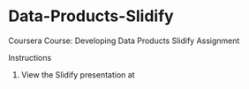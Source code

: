 Data-Products-Slidify
=====================

Coursera Course: Developing Data Products Slidify Assignment

Instructions

1. View the Slidify presentation at 